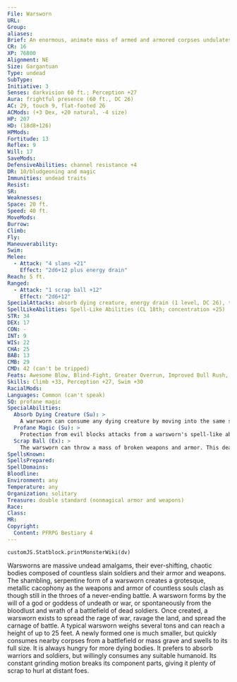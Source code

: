 ```yaml
---
File: Warsworn
URL: 
Group: 
aliases: 
Brief: An enormous, animate mass of armed and armored corpses undulates forth, like a siege tower of steel-girded flesh.
CR: 16
XP: 76800
Alignment: NE
Size: Gargantuan
Type: undead
SubType: 
Initiative: 3
Senses: darkvision 60 ft.; Perception +27
Aura: frightful presence (60 ft., DC 26)
AC: 29, touch 9, flat-footed 26
ACMods: (+3 Dex, +20 natural, -4 size)
HP: 207
HD: (18d8+126)
HPMods: 
Fortitude: 13
Reflex: 9
Will: 17
SaveMods: 
DefensiveAbilities: channel resistance +4
DR: 10/bludgeoning and magic
Immunities: undead traits
Resist: 
SR: 
Weaknesses: 
Space: 20 ft.
Speed: 40 ft.
MoveMods: 
Burrow: 
Climb: 
Fly: 
Maneuverability: 
Swim: 
Melee: 
  - Attack: "4 slams +21"
    Effect: "2d6+12 plus energy drain"
Reach: 5 ft.
Ranged: 
  - Attack: "1 scrap ball +12"
    Effect: "2d6+12"
SpecialAttacks: absorb dying creature, energy drain (1 level, DC 26), trample (2d6+18, DC 31)
SpellLikeAbilities: Spell-Like Abilities (CL 18th; concentration +25)  3/day-extended animate objects (7 Medium weapons only), telekinesis (violent thrust, heavy armor only)
STR: 34
DEX: 17
CON: -
INT: 9
WIS: 22
CHA: 25
BAB: 13
CMB: 29
CMD: 42 (can't be tripped)
Feats: Awesome Blow, Blind-Fight, Greater Overrun, Improved Bull Rush, Improved Overrun, Lightning Reflexes, Power Attack, Step Up, Strike Back
Skills: Climb +33, Perception +27, Swim +30
RacialMods: 
Languages: Common (can't speak)
SQ: profane magic
SpecialAbilities:
  Absorb Dying Creature (Su): >
    A warsworn can consume any dying creature by moving into the same space. This immediately kills the creature, absorbs the corpse into the warsworn, and heals the warsworn by an amount equal to the creature's Constitution score. Absorbed corpses can't be resurrected by any effect short of a miracle or wish until the warsworn that consumed them is destroyed.
  Profane Magic (Su): >
    Protection from evil blocks attacks from a warsworn's spell-like abilities. Weapons animated by the warsworn are damaged by channeled energy as if undead.
  Scrap Ball (Ex): >
    The warsworn can throw a mass of broken weapons and armor. This deals an amount of damage equal to 2d6 + the warsworn's Strength modifier, and has a range increment of 20 feet.
SpellsKnown: 
SpellsPrepared: 
SpellDomains: 
Bloodline: 
Environment: any
Temperature: any
Organization: solitary
Treasure: double standard (nonmagical armor and weapons)
Race: 
Class: 
MR: 
Copyright:
  Content: PFRPG Bestiary 4
---
```

```dataviewjs
customJS.Statblock.printMonsterWiki(dv)
```
Warsworns are massive undead amalgams, their ever-shifting, chaotic bodies composed of countless slain soldiers and their armor and weapons. The shambling, serpentine form of a warsworn creates a grotesque, metallic cacophony as the weapons and armor of countless souls clash as though still in the throes of a never-ending battle. A warsworn forms by the will of a god or goddess of undeath or war, or spontaneously from the bloodlust and wrath of a battlefield of dead soldiers. Once created, a warsworn exists to spread the rage of war, ravage the land, and spread the carnage of battle. A typical warsworn weighs several tons and can reach a height of up to 25 feet. A newly formed one is much smaller, but quickly consumes nearby corpses from a battlefield or mass grave and swells to its full size. It is always hungry for more dying bodies. It prefers to absorb warriors and soldiers, but willingly consumes any suitable humanoid. Its constant grinding motion breaks its component parts, giving it plenty of scrap to hurl at distant foes.
